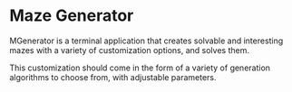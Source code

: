 # Maze Generator
MGenerator is a terminal application that creates solvable and interesting mazes with a variety of customization options, and solves them.

This customization should come in the form of a variety of generation algorithms to choose from, with adjustable parameters.

